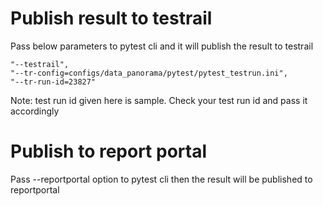 # Publish result to testrail
Pass below parameters to pytest cli and it will publish the result to testrail
```
"--testrail",
"--tr-config=configs/data_panorama/pytest/pytest_testrun.ini",
"--tr-run-id=23827"
```
Note: test run id given here is sample. Check your test run id and pass it accordingly

# Publish to report portal
Pass --reportportal option to pytest cli then the result will be published to reportportal